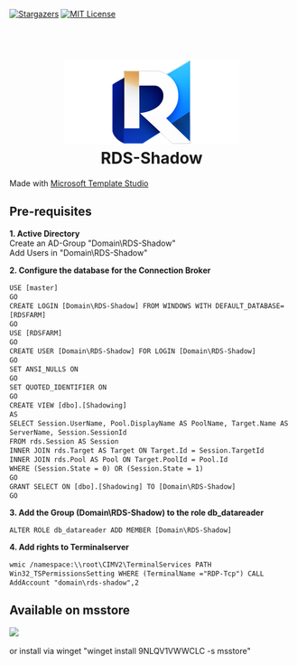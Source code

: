 [![Stargazers][stars-shield]][stars-url]
[![MIT License][license-shield]][license-url]

<h1 align="center">
  <br>
  <a href="https://github.com/stetze/RDS-Shadow"><img src="RDS-Shadow/Assets/Wide310x150Logo.scale-100.png" alt="Logo" ="200"></a>
  <br>
  RDS-Shadow
  <br>
</h1>

Made with <a href="https://github.com/microsoft/TemplateStudio">Microsoft Template Studio</a>

## Pre-requisites

<b>1. Active Directory</b><br>
Create an AD-Group "Domain\RDS-Shadow"<br>
Add Users in "Domain\RDS-Shadow"

<b>2. Configure the database for the Connection Broker</b>
```
USE [master]
GO
CREATE LOGIN [Domain\RDS-Shadow] FROM WINDOWS WITH DEFAULT_DATABASE=[RDSFARM]
GO
USE [RDSFARM]
GO
CREATE USER [Domain\RDS-Shadow] FOR LOGIN [Domain\RDS-Shadow]
GO
SET ANSI_NULLS ON
GO
SET QUOTED_IDENTIFIER ON
GO
CREATE VIEW [dbo].[Shadowing]
AS
SELECT Session.UserName, Pool.DisplayName AS PoolName, Target.Name AS ServerName, Session.SessionId
FROM rds.Session AS Session
INNER JOIN rds.Target AS Target ON Target.Id = Session.TargetId
INNER JOIN rds.Pool AS Pool ON Target.PoolId = Pool.Id
WHERE (Session.State = 0) OR (Session.State = 1)
GO
GRANT SELECT ON [dbo].[Shadowing] TO [Domain\RDS-Shadow]
GO
```
<b>3. Add the Group (Domain\RDS-Shadow) to the role db_datareader</b>
```
ALTER ROLE db_datareader ADD MEMBER [Domain\RDS-Shadow]
```
<b>4. Add rights to Terminalserver</b>
```
wmic /namespace:\\root\CIMV2\TerminalServices PATH Win32_TSPermissionsSetting WHERE (TerminalName ="RDP-Tcp") CALL AddAccount "domain\rds-shadow",2
```
## Available on msstore
<!-- display an HTML-only app badge. Useful when you can't execute JS, such as in Github markdown pages -->
<a href="https://apps.microsoft.com/detail/9nlqv1vwwclc?mode=direct">
	<img src="https://get.microsoft.com/images/en-us%20dark.svg" width="200"/>
</a>

or install via winget "winget install 9NLQV1VWWCLC -s msstore"

<!-- MARKDOWN LINKS & IMAGES -->
<!-- https://www.markdownguide.org/basic-syntax/#reference-style-links -->

[stars-shield]: https://img.shields.io/github/stars/stetze/RDS-Shadow.svg?style=for-the-badge
[stars-url]: https://github.com/stetze/RDS-Shadow/stargazers
[license-shield]: https://img.shields.io/github/license/stetze/RDS-Shadow.svg?style=for-the-badge
[license-url]: https://github.com/stetze/RDS-Shadow/blob/master/LICENSE.txt
